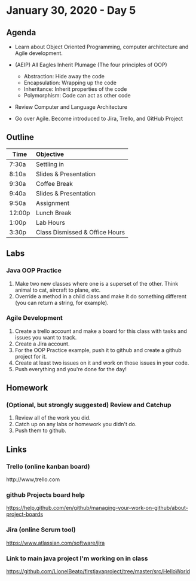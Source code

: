 # January 30, 2020 - Day 5

## Agenda

- Learn about Object Oriented Programming, computer architecture and Agile development. 

- (AEIP) All Eagles Inherit Plumage (The four principles of OOP)
    - Abstraction: Hide away the code
    - Encapsulation: Wrapping up the code
    - Inheritance: Inherit properties of the code
    - Polymorphism: Code can act as other code

- Review Computer and Language Architecture 

- Go over Agile. Become introduced to Jira, Trello, and GitHub Project


## Outline

| Time   | Objective                        |
| -------|:---------------------------------|
| 7:30a  | Settling in                      |
| 8:10a  | Slides & Presentation            |
| 9:30a  | Coffee Break                     |
| 9:40a  | Slides & Presentation            |
| 9:50a  | Assignment                       |
| 12:00p | Lunch Break                      |
| 1:00p  | Lab Hours                        |
| 3:30p  | Class Dismissed & Office Hours   |


## Labs 

### Java OOP Practice 

1. Make two new classes where one is a superset of the other. Think animal to cat, aircraft to plane, etc. 
2. Override a method in a child class and make it do something different (you can return a string, for example).

### Agile Development

1. Create a trello account and make a board for this class with tasks and issues you want to track.
2. Create a Jira account. 
3. For the OOP Practice example, push it to github and create a github project for it. 
4. Create at least two issues on it and work on those issues in your code. 
5. Push everything and you're done for the day! 

## Homework

### (Optional, but strongly suggested) Review and Catchup 

1. Review all of the work you did.
2. Catch up on any labs or homework you didn't do.
3. Push them to github.

## Links

### Trello (online kanban board)

http://www,trello.com

### github Projects board help

https://help.github.com/en/github/managing-your-work-on-github/about-project-boards

### Jira (online Scrum tool)

https://www.atlassian.com/software/jira


### Link to main java project I'm working on in class

https://github.com/LionelBeato/firstjavaproject/tree/master/src/HelloWorld